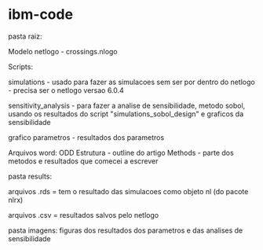 # ibm-code

pasta raiz:

Modelo netlogo - crossings.nlogo

Scripts:

simulations - usado para fazer as simulacoes sem ser por dentro do netlogo - precisa ser o netlogo versao 6.0.4

sensitivity_analysis - para fazer a analise de sensibilidade, metodo sobol, usando os resultados do script "simulations_sobol_design" e graficos da sensibilidade

grafico parametros - resultados dos parametros

Arquivos word: 
ODD
Estrutura - outline do artigo
Methods - parte dos metodos e resultados que comecei a escrever

pasta results:

arquivos .rds = tem o resultado das simulacoes como objeto nl (do pacote nlrx)

arquivos .csv = resultados salvos pelo netlogo

pasta imagens:
figuras dos resultados dos parametros e das analises de sensibilidade